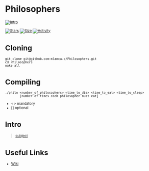 # Philosophers

 <small description of project>

[![Intro](https://img.shields.io/badge/Cursus-Philosophers-success?style=for-the-badge&logo=42)](https://github.com/mlanca-c/Philosophers)
 
 [![Stars](https://img.shields.io/github/stars/mlanca-c/Philosophers?color=ffff00&label=Stars&logo=Stars&style=?style=flat)](https://github.com/mlanca-c/Philosophers)
 [![Size](https://img.shields.io/github/repo-size/mlanca-c/Philosophers?color=blue&label=Size&logo=Size&style=?style=flat)](https://github.com/mlanca-c/Philosophers)
 [![Activity](https://img.shields.io/github/last-commit/mlanca-c/Philosophers?color=red&label=Last%20Commit&style=flat)](https://github.com/mlanca-c/Philosophers)
 
# Cloning

 ```
 git clone git@github.com:mlanca-c/Philosophers.git
 cd Philosophers
 make all
 ```
 
# Compiling
 
 ```
 ./philo <number_of_philosophers> <time_to_die> <time_to_eat> <time_to_sleep>
         [number_of_times_each_philosopher_must_eat]
 ```
 
  * <> mandatory
  * [] optional

# Intro

 > [subject](subject.pdf)

# Useful Links

 * [Wiki](https://github.com/mlanca-c/Philosophers/wiki)
